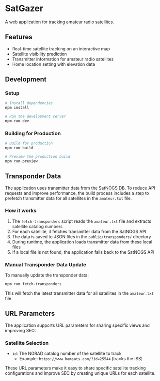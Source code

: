 # SatGazer

A web application for tracking amateur radio satellites.

## Features

- Real-time satellite tracking on an interactive map
- Satellite visibility prediction
- Transmitter information for amateur radio satellites
- Home location setting with elevation data

## Development

### Setup

```bash
# Install dependencies
npm install

# Run the development server
npm run dev
```

### Building for Production

```bash
# Build for production
npm run build

# Preview the production build
npm run preview
```

## Transponder Data

The application uses transmitter data from the [SatNOGS DB](https://db.satnogs.org/). To reduce API requests and improve performance, the build process includes a step to prefetch transmitter data for all satellites in the `amateur.txt` file.

### How it works

1. The `fetch-transponders` script reads the `amateur.txt` file and extracts satellite catalog numbers
2. For each satellite, it fetches transmitter data from the SatNOGS API
3. The data is saved to JSON files in the `public/transponders/` directory
4. During runtime, the application loads transmitter data from these local files
5. If a local file is not found, the application falls back to the SatNOGS API

### Manual Transponder Data Update

To manually update the transponder data:

```bash
npm run fetch-transponders
```

This will fetch the latest transmitter data for all satellites in the `amateur.txt` file.

## URL Parameters

The application supports URL parameters for sharing specific views and improving SEO:

### Satellite Selection

- `id`: The NORAD catalog number of the satellite to track
  - Example: `https://www.hamsats.com/?id=25544` (tracks the ISS)

These URL parameters make it easy to share specific satellite tracking configurations and improve SEO by creating unique URLs for each satellite. 